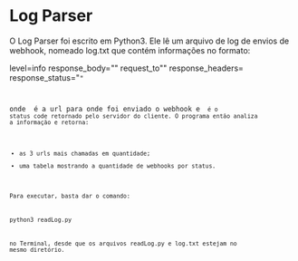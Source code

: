 # Log Parser

O Log Parser foi escrito em Python3.
Ele lê um arquivo de log de envios de webhook, nomeado log.txt que contém informações no formato:

level=info response_body="" request_to"<url>" response_headers= response_status="<code>"

onde <url> é a url para onde foi enviado o webhook e <code> é o status code retornado pelo servidor do cliente.
O programa então analiza a informação e retorna:
  - as 3 urls mais chamadas em quantidade;
  - uma tabela mostrando a quantidade de webhooks por status.

Para executar, basta dar o comando:

python3 readLog.py

no Terminal, desde que os arquivos readLog.py e log.txt estejam no mesmo diretório.
